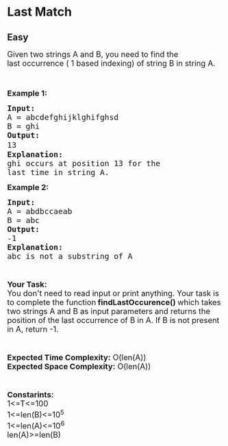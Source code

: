 # Last Match
## Easy
<div class="problems_problem_content__Xm_eO"><p><span style="font-size:18px">Given two strings A and B, you need to find the last&nbsp;occurrence ( 1 based indexing) of string B in string A.</span></p>

<p><span style="font-size:18px">&nbsp;</span></p>

<p><span style="font-size:18px"><strong>Example 1:</strong></span></p>

<pre><span style="font-size:18px"><strong>Input:</strong>
A = abcdefghijklghifghsd
B = ghi
<strong>Output:</strong>
13<span style="font-size:20px">
</span><strong>Explanation:</strong>
ghi occurs at position 13 for the
last time in string A.
</span></pre>

<p><span style="font-size:18px"><strong>Example 2:</strong></span></p>

<pre><span style="font-size:18px"><strong>Input:</strong>
A = abdbccaeab
B = abc</span><span style="font-size:18px">
<strong>Output:</strong>
-1
<strong>Explanation:</strong></span>
<span style="font-size:18px">abc is not a substring of A</span>
</pre>

<p>&nbsp;</p>

<p><span style="font-size:18px"><strong>Your Task:</strong><br>
You don't need to read input or print anything. Your task is to complete the function<strong> findLastOccurence() </strong>which takes two strings A and B&nbsp;as input parameters and returns the position of the last occurrence of B in A. If B&nbsp;is not present in A, return -1.</span></p>

<p>&nbsp;</p>

<p><span style="font-size:18px"><strong>Expected Time Complexity:</strong> O(len(A))<br>
<strong>Expected Space Complexity:</strong> O(len(A))</span></p>

<p>&nbsp;</p>

<p><span style="font-size:18px"><strong>Constarints:</strong><br>
1&lt;=T&lt;=100<br>
1&lt;=len(B)&lt;=10<sup>5</sup><br>
1&lt;=len(A)&lt;=10<sup>6</sup><br>
len(A)&gt;=len(B)</span><br>
&nbsp;</p>
</div>